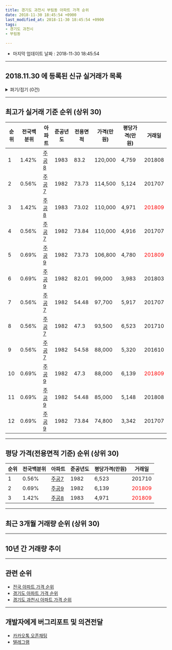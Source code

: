 ```yaml
---
title: 경기도 과천시 부림동 아파트 가격 순위
date: 2018-11-30 18:45:54 +0900
last_modified_at: 2018-11-30 18:45:54 +0900
tags:
- 경기도 과천시
- 부림동

---
```


* 마지막 업데이트 날짜 : 2018-11-30 18:45:54

---

## 2018.11.30 에 등록된 신규 실거래가 목록

<details>
<summary>펴기/접기 (0건)</summary>
<div markdown="1">

|아파트|전국백분위|준공년도|전용면적|가격(만원)|평당가격(만원)|거래일|
|---|---|---|---|---|---|---|
|없음|||||||


</div>
</details>

---

## 최고가 실거래 기준 순위 (상위 30)


|순위|전국백분위|아파트|준공년도|전용면적|가격(만원)|평당가격(만원)|거래일|
|---|---|---|---|---|---|---|---|
|1|1.42%|[주공8](https://search.naver.com/search.naver?query=%EA%B2%BD%EA%B8%B0%EB%8F%84+%EA%B3%BC%EC%B2%9C%EC%8B%9C+%EB%B6%80%EB%A6%BC%EB%8F%99+%EC%A3%BC%EA%B3%B58)|1983|83.2|120,000|4,759|201808|
|2|0.56%|[주공7](https://search.naver.com/search.naver?query=%EA%B2%BD%EA%B8%B0%EB%8F%84+%EA%B3%BC%EC%B2%9C%EC%8B%9C+%EB%B6%80%EB%A6%BC%EB%8F%99+%EC%A3%BC%EA%B3%B57)|1982|73.73|114,500|5,124|201707|
|3|1.42%|[주공8](https://search.naver.com/search.naver?query=%EA%B2%BD%EA%B8%B0%EB%8F%84+%EA%B3%BC%EC%B2%9C%EC%8B%9C+%EB%B6%80%EB%A6%BC%EB%8F%99+%EC%A3%BC%EA%B3%B58)|1983|73.02|110,000|4,971|<span style="color:red">201809</span>|
|4|0.56%|[주공7](https://search.naver.com/search.naver?query=%EA%B2%BD%EA%B8%B0%EB%8F%84+%EA%B3%BC%EC%B2%9C%EC%8B%9C+%EB%B6%80%EB%A6%BC%EB%8F%99+%EC%A3%BC%EA%B3%B57)|1982|73.84|110,000|4,916|201707|
|5|0.69%|[주공9](https://search.naver.com/search.naver?query=%EA%B2%BD%EA%B8%B0%EB%8F%84+%EA%B3%BC%EC%B2%9C%EC%8B%9C+%EB%B6%80%EB%A6%BC%EB%8F%99+%EC%A3%BC%EA%B3%B59)|1982|73.73|106,800|4,780|<span style="color:red">201809</span>|
|6|0.69%|[주공9](https://search.naver.com/search.naver?query=%EA%B2%BD%EA%B8%B0%EB%8F%84+%EA%B3%BC%EC%B2%9C%EC%8B%9C+%EB%B6%80%EB%A6%BC%EB%8F%99+%EC%A3%BC%EA%B3%B59)|1982|82.01|99,000|3,983|201803|
|7|0.56%|[주공7](https://search.naver.com/search.naver?query=%EA%B2%BD%EA%B8%B0%EB%8F%84+%EA%B3%BC%EC%B2%9C%EC%8B%9C+%EB%B6%80%EB%A6%BC%EB%8F%99+%EC%A3%BC%EA%B3%B57)|1982|54.48|97,700|5,917|201707|
|8|0.56%|[주공7](https://search.naver.com/search.naver?query=%EA%B2%BD%EA%B8%B0%EB%8F%84+%EA%B3%BC%EC%B2%9C%EC%8B%9C+%EB%B6%80%EB%A6%BC%EB%8F%99+%EC%A3%BC%EA%B3%B57)|1982|47.3|93,500|6,523|201710|
|9|0.56%|[주공7](https://search.naver.com/search.naver?query=%EA%B2%BD%EA%B8%B0%EB%8F%84+%EA%B3%BC%EC%B2%9C%EC%8B%9C+%EB%B6%80%EB%A6%BC%EB%8F%99+%EC%A3%BC%EA%B3%B57)|1982|54.58|88,000|5,320|201610|
|10|0.69%|[주공9](https://search.naver.com/search.naver?query=%EA%B2%BD%EA%B8%B0%EB%8F%84+%EA%B3%BC%EC%B2%9C%EC%8B%9C+%EB%B6%80%EB%A6%BC%EB%8F%99+%EC%A3%BC%EA%B3%B59)|1982|47.3|88,000|6,139|<span style="color:red">201809</span>|
|11|0.69%|[주공9](https://search.naver.com/search.naver?query=%EA%B2%BD%EA%B8%B0%EB%8F%84+%EA%B3%BC%EC%B2%9C%EC%8B%9C+%EB%B6%80%EB%A6%BC%EB%8F%99+%EC%A3%BC%EA%B3%B59)|1982|54.48|85,000|5,148|201808|
|12|0.69%|[주공9](https://search.naver.com/search.naver?query=%EA%B2%BD%EA%B8%B0%EB%8F%84+%EA%B3%BC%EC%B2%9C%EC%8B%9C+%EB%B6%80%EB%A6%BC%EB%8F%99+%EC%A3%BC%EA%B3%B59)|1982|73.84|74,800|3,342|201707|


---

## 평당 가격(전용면적 기준) 순위 (상위 30)


|순위|전국백분위|아파트|준공년도|평당가격(만원)|거래일|
|---|---|---|---|---|---|
|1|0.56%|[주공7](https://search.naver.com/search.naver?query=%EA%B2%BD%EA%B8%B0%EB%8F%84+%EA%B3%BC%EC%B2%9C%EC%8B%9C+%EB%B6%80%EB%A6%BC%EB%8F%99+%EC%A3%BC%EA%B3%B57)|1982|6,523|201710|
|2|0.69%|[주공9](https://search.naver.com/search.naver?query=%EA%B2%BD%EA%B8%B0%EB%8F%84+%EA%B3%BC%EC%B2%9C%EC%8B%9C+%EB%B6%80%EB%A6%BC%EB%8F%99+%EC%A3%BC%EA%B3%B59)|1982|6,139|<span style="color:red">201809</span>|
|3|1.42%|[주공8](https://search.naver.com/search.naver?query=%EA%B2%BD%EA%B8%B0%EB%8F%84+%EA%B3%BC%EC%B2%9C%EC%8B%9C+%EB%B6%80%EB%A6%BC%EB%8F%99+%EC%A3%BC%EA%B3%B58)|1983|4,971|<span style="color:red">201809</span>|


---

## 최근 3개월 거래량 순위 (상위 30)


<div style="width:100%;">
    <canvas id="deal_count_ranking" height="250"></canvas>
</div>


<script>
new Chart(document.getElementById("deal_count_ranking"), {
    type: 'horizontalBar',
    data: {
        labels: ['주공8', '주공9'],
        datasets: [{
            label: '실거래 수',
            data: [4, 4],
            borderColor: "rgba(255, 0, 128, 1)",
            backgroundColor: "rgba(255, 0, 128, 0.5)",
            fill: false,
        }]
    },
    options: {
        responsive: true,
        title: {
            display: true,
            text: '최근 3개월 거래량 순위'
        },
        tooltips: {
            mode: 'index',
            intersect: false,
            callbacks: {
                title: function(tooltipItems, data) {
                    return "실거래 수:";
                },
                label: function(tooltipItem, data) {
                    return data.labels[tooltipItem.index] + ": " + tooltipItem.xLabel;
                }
            }
        },
        hover: {
            mode: 'nearest',
            intersect: true
        },
        scales: {
            xAxes: [{
                display: true,
                scaleLabel: {
                    display: true,
                    labelString: '실거래 수'
                },
                ticks: {
                    suggestedMin: 0,
                }
            }],
            yAxes: [{
                display: true,
                ticks: {
                    autoSkip: false,
                    callback: function(value, index, values) {
                        if (value.length > 15)
                            return value.substr(0, 13) + "...";
                        else
                            return value;
                    }
                },
                scaleLabel: {
                    display: false,
                }
            }]
        }
    }
});

</script>


---

## 10년 간 거래량 추이


<div style="width:100%;">
    <canvas id="deal_progress" height="250"></canvas>
</div>

<script>
new Chart(document.getElementById("deal_progress"), {
    type: 'line',
    data: {
        labels: ['200811','200812','200901','200902','200903','200904','200905','200906','200907','200908','200909','200910','200911','200912','201001','201002','201003','201004','201005','201006','201007','201008','201009','201010','201011','201012','201101','201102','201103','201104','201105','201106','201107','201108','201109','201110','201111','201112','201201','201202','201203','201204','201205','201206','201207','201208','201209','201210','201211','201212','201301','201302','201303','201304','201305','201306','201307','201308','201309','201310','201311','201312','201401','201402','201403','201404','201405','201406','201407','201408','201409','201410','201411','201412','201501','201502','201503','201504','201505','201506','201507','201508','201509','201510','201511','201512','201601','201602','201603','201604','201605','201606','201607','201608','201609','201610','201611','201612','201701','201702','201703','201704','201705','201706','201707','201708','201709','201710','201711','201712','201801','201802','201803','201804','201805','201806','201807','201808','201809','201810','201811'],
        datasets: [{
            label: '실거래 수',
            pointRadius: 1,
            data: [3, 3, 16, 19, 20, 17, 11, 22, 10, 16, 13, 3, 3, 5, 12, 3, 2, 5, 3, 6, 3, 2, 4, 3, 11, 11, 14, 2, 2, 2, 2, 6, 6, 6, 6, 4, 5, 6, 3, 5, 6, 6, 4, 7, 1, 4, 6, 7, 11, 8, 5, 8, 14, 9, 5, 2, 3, 5, 6, 12, 5, 10, 12, 14, 12, 5, 7, 4, 10, 15, 10, 6, 9, 8, 12, 16, 13, 12, 15, 17, 18, 11, 23, 22, 10, 4, 6, 7, 30, 38, 23, 10, 10, 15, 12, 12, 4, 6, 10, 10, 15, 26, 26, 23, 25, 4, 12, 7, 14, 15, 22, 7, 12, 5, 4, 6, 20, 12, 6, 0, 2],
            borderColor: "rgba(255, 201, 14, 1)",
            backgroundColor: "rgba(255, 201, 14, 0.5)",
            fill: true,
        }]
    },
    options: {
        responsive: true,
        title: {
            display: true,
            text: '10년간 거래량 추이'
        },
        tooltips: {
            mode: 'index',
            intersect: false,
        },
        hover: {
            mode: 'nearest',
            intersect: true
        },
        scales: {
            xAxes: [{
                display: true,
                scaleLabel: {
                    display: true,
                    labelString: '년/월'
                }
            }],
            yAxes: [{
                display: true,
                ticks: {
                    suggestedMin: 0,
                },
                scaleLabel: {
                    display: true,
                    labelString: '실거래 수'
                }
            }]
        }
    }
});

</script>


---

## 관련 순위

- [전국 아파트 가격 순위](https://inasie.github.io/apt-ranking/전국)
- [경기도 아파트 가격 순위](https://inasie.github.io/apt-ranking/경기도)
- [경기도 과천시 아파트 가격 순위](https://inasie.github.io/apt-ranking/경기도-과천시)


---

## 개발자에게 버그리포트 및 의견전달

- [카카오톡 오픈채팅](https://open.kakao.com/o/gLJUAP4)
- [텔레그램](https://t.me/inasie)

